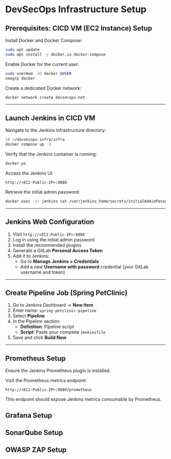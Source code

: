 
# DevSecOps Infrastructure Setup

## Prerequisites: CICD VM (EC2 Instance) Setup

Install Docker and Docker Compose:

```bash
sudo apt update
sudo apt install -y docker.io docker-compose
```

Enable Docker for the current user:

```bash
sudo usermod -aG docker $USER
newgrp docker
```

Create a dedicated Docker network:

```bash
docker network create devsecops-net
```

---

## Launch Jenkins in CICD VM

Navigate to the Jenkins infrastructure directory:

```bash
cd ~/devsecops-infra/infra
docker compose up -d
```

Verify that the Jenkins container is running:

```bash
docker ps
```

Access the Jenkins UI:

```
http://<EC2-Public-IP>:8080
```

Retrieve the initial admin password:

```bash
docker exec -it jenkins cat /var/jenkins_home/secrets/initialAdminPassword
```

---

## Jenkins Web Configuration

1. Visit `http://<EC2-Public-IP>:8080`
2. Log in using the initial admin password
3. Install the recommended plugins
4. Generate a GitLab **Personal Access Token**
5. Add it to Jenkins:
   - Go to **Manage Jenkins > Credentials**
   - Add a new **Username with password** credential (your GitLab username and token)

---

## Create Pipeline Job (Spring PetClinic)

1. Go to Jenkins Dashboard → **New Item**
2. Enter name: `spring-petclinic-pipeline`
3. Select **Pipeline**
4. In the Pipeline section:
   - **Definition**: Pipeline script
   - **Script**: Paste your complete `Jenkinsfile`
5. Save and click **Build Now**

---

## Prometheus Setup

Ensure the Jenkins Prometheus plugin is installed.

Visit the Prometheus metrics endpoint:

```
http://<EC2-Public-IP>:8080/prometheus
```

This endpoint should expose Jenkins metrics consumable by Prometheus.

## Grafana Setup

## SonarQube Setup

## OWASP ZAP Setup
